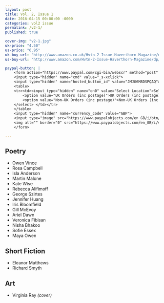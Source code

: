 ```yaml
---
layout: post
title: Vol. 2, Issue 1
date: 2016-04-15 00:00:00 -0000
categories: vol2 issue
permalink: /v2-1/
published: true

cover-img: "v2-1.jpg"
uk-price: "4.50"
us-price: "6.95"
uk-buy-url: "http://www.amazon.co.uk/Hvtn-2-Issue-Haverthorn-Magazine/dp/1532704887/ref=sr_1_2?ie=UTF8&qid=1460666601&sr=8-2&keywords=hvtn"
us-buy-url: "http://www.amazon.com/Hvtn-2-Issue-Haverthorn-Magazine/dp/1532704887/ref=sr_1_1?s=books&ie=UTF8&qid=1460552186&sr=1-1"

paypal-button: |
    <form action="https://www.paypal.com/cgi-bin/webscr" method="post" target="_top">
    <input type="hidden" name="cmd" value="_s-xclick">
    <input type="hidden" name="hosted_button_id" value="JMJG6M8DSPQAQ">
    <table>
    <tr><td><input type="hidden" name="on0" value="Select Location">Select Location</td></tr><tr><td><select name="os0">
    	<option value="UK Orders (inc postage)">UK Orders (inc postage) £6.00 GBP</option>
    	<option value="Non-UK Orders (inc postage)">Non-UK Orders (inc postage) £7.50 GBP</option>
    </select> </td></tr>
    </table>
    <input type="hidden" name="currency_code" value="GBP">
    <input type="image" src="https://www.paypalobjects.com/en_GB/i/btn/btn_buynow_SM.gif" border="0" name="submit" alt="PayPal – The safer, easier way to pay online.">
    <img alt="" border="0" src="https://www.paypalobjects.com/en_GB/i/scr/pixel.gif" width="1" height="1">
    </form>

---
```


## Poetry

- Owen Vince
- Rosa Campbell
- Isla Anderson
- Martin Malone
- Kate Wise
- Rebecca Alifimoff
- George Szirtes
- Jennifer Huang
- Iris Bloomfield
- Gill McEvoy
- Ariel Dawn
- Veronica Fibisan
- Nisha Bhakoo
- Sofie Essex
- Maya Owen

## Short Fiction

- Eleanor Matthews
- Richard Smyth

## Art

- Virginia Ray _(cover)_
